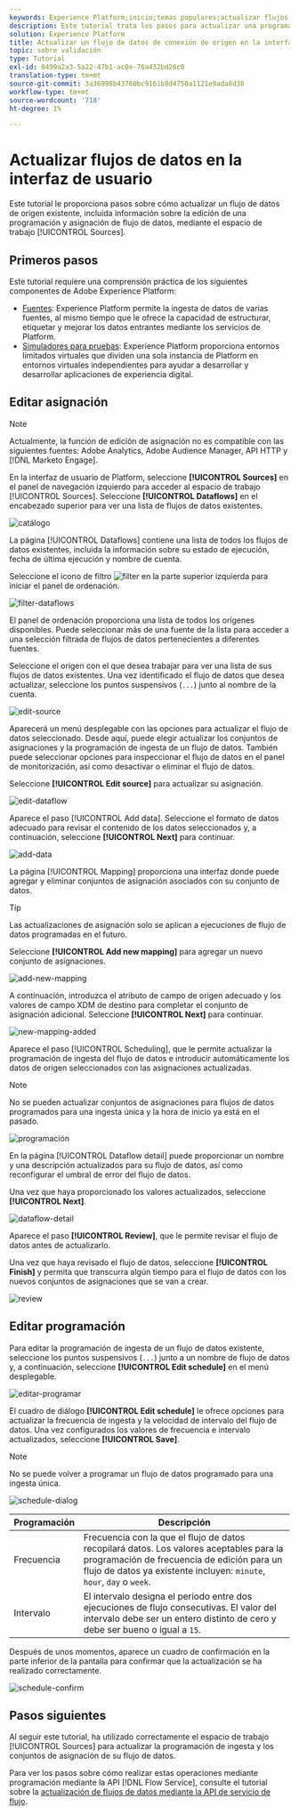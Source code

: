 ```yaml
---
keywords: Experience Platform;inicio;temas populares;actualizar flujos de datos;editar programación
description: Este tutorial trata los pasos para actualizar una programación de flujo de datos, incluida la frecuencia de ingesta y la velocidad de intervalo, mediante el espacio de trabajo de fuentes.
solution: Experience Platform
title: Actualizar un flujo de datos de conexión de origen en la interfaz de usuario
topic: sobre validación
type: Tutorial
exl-id: 0499a2a3-5a22-47b1-ac0e-76a432bd26c0
translation-type: tm+mt
source-git-commit: 3a36996b43760bc9161b8d4750a1121e9ada8d30
workflow-type: tm+mt
source-wordcount: '718'
ht-degree: 1%

---
```


# Actualizar flujos de datos en la interfaz de usuario

Este tutorial le proporciona pasos sobre cómo actualizar un flujo de datos de origen existente, incluida información sobre la edición de una programación y asignación de flujo de datos, mediante el espacio de trabajo [!UICONTROL Sources].

## Primeros pasos

Este tutorial requiere una comprensión práctica de los siguientes componentes de Adobe Experience Platform:

- [Fuentes](../../home.md): Experience Platform permite la ingesta de datos de varias fuentes, al mismo tiempo que le ofrece la capacidad de estructurar, etiquetar y mejorar los datos entrantes mediante los servicios de Platform.
- [Simuladores para pruebas](../../../sandboxes/home.md): Experience Platform proporciona entornos limitados virtuales que dividen una sola instancia de Platform en entornos virtuales independientes para ayudar a desarrollar y desarrollar aplicaciones de experiencia digital.

## Editar asignación

>[!NOTE]
>
>Actualmente, la función de edición de asignación no es compatible con las siguientes fuentes: Adobe Analytics, Adobe Audience Manager, API HTTP y [!DNL Marketo Engage].

En la interfaz de usuario de Platform, seleccione **[!UICONTROL Sources]** en el panel de navegación izquierdo para acceder al espacio de trabajo [!UICONTROL Sources]. Seleccione **[!UICONTROL Dataflows]** en el encabezado superior para ver una lista de flujos de datos existentes.

![catálogo](../../images/tutorials/update-dataflows/catalog.png)

La página [!UICONTROL Dataflows] contiene una lista de todos los flujos de datos existentes, incluida la información sobre su estado de ejecución, fecha de última ejecución y nombre de cuenta.

Seleccione el icono de filtro ![filter](../../images/tutorials/update/filter.png) en la parte superior izquierda para iniciar el panel de ordenación.

![filter-dataflows](../../images/tutorials/update-dataflows/filter-dataflows.png)

El panel de ordenación proporciona una lista de todos los orígenes disponibles. Puede seleccionar más de una fuente de la lista para acceder a una selección filtrada de flujos de datos pertenecientes a diferentes fuentes.

Seleccione el origen con el que desea trabajar para ver una lista de sus flujos de datos existentes. Una vez identificado el flujo de datos que desea actualizar, seleccione los puntos suspensivos (`...`) junto al nombre de la cuenta.

![edit-source](../../images/tutorials/update-dataflows/edit-source.png)

Aparecerá un menú desplegable con las opciones para actualizar el flujo de datos seleccionado. Desde aquí, puede elegir actualizar los conjuntos de asignaciones y la programación de ingesta de un flujo de datos. También puede seleccionar opciones para inspeccionar el flujo de datos en el panel de monitorización, así como desactivar o eliminar el flujo de datos.

Seleccione **[!UICONTROL Edit source]** para actualizar su asignación.

![edit-dataflow](../../images/tutorials/update-dataflows/edit-dataflow.png)

Aparece el paso [!UICONTROL Add data]. Seleccione el formato de datos adecuado para revisar el contenido de los datos seleccionados y, a continuación, seleccione **[!UICONTROL Next]** para continuar.

![add-data](../../images/tutorials/update-dataflows/add-data.png)

La página [!UICONTROL Mapping] proporciona una interfaz donde puede agregar y eliminar conjuntos de asignación asociados con su conjunto de datos.

>[!TIP]
>
>Las actualizaciones de asignación solo se aplican a ejecuciones de flujo de datos programadas en el futuro.

Seleccione **[!UICONTROL Add new mapping]** para agregar un nuevo conjunto de asignaciones.

![add-new-mapping](../../images/tutorials/update-dataflows/add-new-mapping.png)

A continuación, introduzca el atributo de campo de origen adecuado y los valores de campo XDM de destino para completar el conjunto de asignación adicional. Seleccione **[!UICONTROL Next]** para continuar.

![new-mapping-added](../../images/tutorials/update-dataflows/new-mapping-added.png)

Aparece el paso [!UICONTROL Scheduling], que le permite actualizar la programación de ingesta del flujo de datos e introducir automáticamente los datos de origen seleccionados con las asignaciones actualizadas.

>[!NOTE]
>
>No se pueden actualizar conjuntos de asignaciones para flujos de datos programados para una ingesta única y la hora de inicio ya está en el pasado.

![programación](../../images/tutorials/update-dataflows/scheduling.png)

En la página [!UICONTROL Dataflow detail] puede proporcionar un nombre y una descripción actualizados para su flujo de datos, así como reconfigurar el umbral de error del flujo de datos.

Una vez que haya proporcionado los valores actualizados, seleccione **[!UICONTROL Next]**.

![dataflow-detail](../../images/tutorials/update-dataflows/dataflow-detail.png)

Aparece el paso **[!UICONTROL Review]**, que le permite revisar el flujo de datos antes de actualizarlo.

Una vez que haya revisado el flujo de datos, seleccione **[!UICONTROL Finish]** y permita que transcurra algún tiempo para el flujo de datos con los nuevos conjuntos de asignaciones que se van a crear.

![review](../../images/tutorials/update-dataflows/review.png)

## Editar programación

Para editar la programación de ingesta de un flujo de datos existente, seleccione los puntos suspensivos (`...`) junto a un nombre de flujo de datos y, a continuación, seleccione **[!UICONTROL Edit schedule]** en el menú desplegable.

![editar-programar](../../images/tutorials/update-dataflows/edit-schedule.png)

El cuadro de diálogo **[!UICONTROL Edit schedule]** le ofrece opciones para actualizar la frecuencia de ingesta y la velocidad de intervalo del flujo de datos. Una vez configurados los valores de frecuencia e intervalo actualizados, seleccione **[!UICONTROL Save]**.

>[!NOTE]
>
>No se puede volver a programar un flujo de datos programado para una ingesta única.

![schedule-dialog](../../images/tutorials/update-dataflows/schedule-dialog-box.png)

| Programación | Descripción |
| ---------- | ----------- |
| Frecuencia | Frecuencia con la que el flujo de datos recopilará datos. Los valores aceptables para la programación de frecuencia de edición para un flujo de datos ya existente incluyen: `minute`, `hour`, `day` o `week`. |
| Intervalo | El intervalo designa el periodo entre dos ejecuciones de flujo consecutivas. El valor del intervalo debe ser un entero distinto de cero y debe ser bueno o igual a `15`. |

Después de unos momentos, aparece un cuadro de confirmación en la parte inferior de la pantalla para confirmar que la actualización se ha realizado correctamente.

![schedule-confirm](../../images/tutorials/update-dataflows/schedule-confirm.png)

## Pasos siguientes

Al seguir este tutorial, ha utilizado correctamente el espacio de trabajo [!UICONTROL Sources] para actualizar la programación de ingesta y los conjuntos de asignación de su flujo de datos.

Para ver los pasos sobre cómo realizar estas operaciones mediante programación mediante la API [!DNL Flow Service], consulte el tutorial sobre la [actualización de flujos de datos mediante la API de servicio de flujo](../../tutorials/api/update-dataflows.md).
